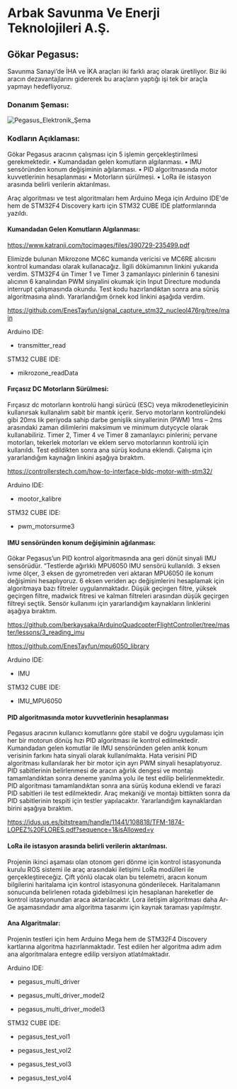 # **Arbak Savunma Ve Enerji Teknolojileri A.Ş.**

## Gökar Pegasus:
Savunma Sanayi’de İHA ve İKA araçları iki farklı araç olarak üretiliyor. Biz iki aracın dezavantajlarını gidererek bu araçların yaptığı işi tek bir araçla yapmayı hedefliyoruz.

### Donanım Şeması:
![Pegasus_Elektronik_Şema](https://github.com/ArbakSavunma/Gokar-Pegasus/assets/153490274/5ee254fe-b223-46fa-91d7-7d86e29fe539)


### Kodların Açıklaması:
Gökar Pegasus aracının çalışması için 5 işlemin gerçekleştirilmesi gerekmektedir.
•	Kumandadan gelen komutların algılanması.
•	IMU sensöründen konum değişiminin ağılanması.
•	PID algoritmasında motor kuvvetlerinin hesaplanması
•	Motorların sürülmesi.
•	LoRa ile istasyon arasında belirli verilerin aktarılması.

Araç algoritması ve test algoritmaları hem Arduino Mega için Arduino IDE'de hem de STM32F4 Discovery kartı için STM32 CUBE IDE platformlarında yazıldı.

#### Kumandadan Gelen Komutların Algılanması:
https://www.katranji.com/tocimages/files/390729-235499.pdf

Elimizde bulunan Mikrozone MC6C kumanda vericisi ve MC6RE alıcısını kontrol kumandası olarak kullanacağız. İlgili dökümanının linkini yukarıda verdim. STM32F4 ün Timer 1 ve Timer 3 zamanlayıcı pinlerinin 6 tanesini alıcının 6 kanalından PWM sinyalini okumak için Input Directure modunda interrupt çalışmasında okundu. Test kodu hazırlandıktan sonra ana sürüş algoritmasına alındı. Yararlandığım örnek kod linkini aşağıda verdim. 

https://github.com/EnesTayfun/signal_capture_stm32_nucleol476rg/tree/main 

Arduino IDE:

 - transmitter_read 
 
 STM32 CUBE IDE:
 
 - mikrozone_readData

#### Fırçasız DC Motorların Sürülmesi:
Fırçasız dc motorların kontrolü hangi sürücü (ESC) veya mikrodenetleyicinin kullanırsak kullanalım sabit bir mantık içerir. Servo motorların kontrolündeki gibi 20ms lik periyoda sahip darbe genişlik sinyallerinin (PWM) 1ms – 2ms arasındaki zaman dilimlerini maksimum ve minimum dutycycle olarak kullanabiliriz. Timer 2, Timer 4 ve Timer 8 zamanlayıcı pinlerini; pervane motorları, tekerlek motorları ve eklem servo motorlarının kontrolü için kullanıldı. Test edildikten sonra ana sürüş koduna eklendi. Çalışma için yararlandığım kaynağın linkini aşağıya bıraktım.

https://controllerstech.com/how-to-interface-bldc-motor-with-stm32/

Arduino IDE:

 - mootor_kalibre
 
STM32 CUBE IDE:

 - pwm_motorsurme3

#### IMU sensöründen konum değişiminin ağılanması:
Gökar Pegasus’un PID kontrol algoritmasında ana geri dönüt sinyali IMU sensörüdür. “Testlerde ağırlıklı MPU6050 IMU sensörü kullanıldı. 3 eksen ivme ölçer, 3 eksen de gyrometreden veri aktaran MPU6050 ile konum değişimini hesaplıyoruz. 6 eksen veriden açı değişimlerini hesaplamak için algoritmaya bazı filtreler uygulanmaktadır. Düşük geçirgen filtre, yüksek geçirgen filtre, madwick fitresi ve kalman filtreleri arasından düşük geçirgen filtreyi seçtik. Sensör kullanımı için yararlandığım kaynakların linklerini aşağıya bıraktım.

https://github.com/berkaysaka/ArduinoQuadcopterFlightController/tree/master/lessons/3_reading_imu

https://github.com/EnesTayfun/mpu6050_library

Arduino IDE:

 - IMU

STM32 CUBE IDE:

 - IMU_MPU6050

#### PID algoritmasında motor kuvvetlerinin hesaplanması
Pegasus aracının kullanıcı komutlarını göre stabil ve doğru uygulaması için her bir motorun dönüş hızı PID algoritması ile kontrol edilmektedir. Kumandadan gelen komutlar ile IMU sensöründen gelen anlık konum verisinin farkını hata sinyali olarak kullanılmakta. Hata verisini PID algoritması kullanılarak her bir motor için ayrı PWM sinyali hesaplatıyoruz. PID sabitlerinin belirlenmesi de aracın ağırlık dengesi ve montajı tamamlandıktan sonra deneme yanılma yolu ile test edilip belirlenmektedir. 
PID algoritması tamamlandıktan sonra ana sürüş koduna eklendi ve farazi PID sabitleri ile test edilmektedir. Araç mekaniği ve montajı bittikten sonra da PID sabitlerinin tespiti için testler yapılacaktır. Yararlandığım kaynaklardan birini aşağıya bıraktım.

https://idus.us.es/bitstream/handle/11441/108818/TFM-1874-LOPEZ%20FLORES.pdf?sequence=1&isAllowed=y

#### LoRa ile istasyon arasında belirli verilerin aktarılması.
Projenin ikinci aşaması olan otonom geri dönme için kontrol istasyonunda kurulu ROS sistemi ile araç arasındaki iletişimi LoRa modülleri ile gerçekleştireceğiz. Çift yönlü olacak olan bu telemetri, aracın konum bilgilerini haritalama için kontrol istasyonuna gönderilecek. Haritalamanın sonucunda belirlenen rotada gidebilmesi için hesaplanan hareketler de kontrol istasyonundan araca aktarılacaktır. Lora iletişim algoritması daha Ar-Ge aşamasındadır ama algoritma tasarımı için kaynak taraması yapılmıştır.

#### Ana Algaritmalar:
Projenin testleri için hem Arduino Mega hem de STM32F4 Discovery kartlarına algoritma hazırlanmaktadır. Test edilen her algoritma adım adım ana algoritmalara entegre edilip versiyon atlatılmaktadır.

Arduino IDE:

 - pegasus_multi_driver
 
 - pegasus_multi_driver_model2
 
 - pegasus_multi_driver_model3

STM32 CUBE IDE:
 
 - pegasus_test_vol1
 
 - pegasus_test_vol2
 
 - pegasus_test_vol3
 
 - pegasus_test_vol4
